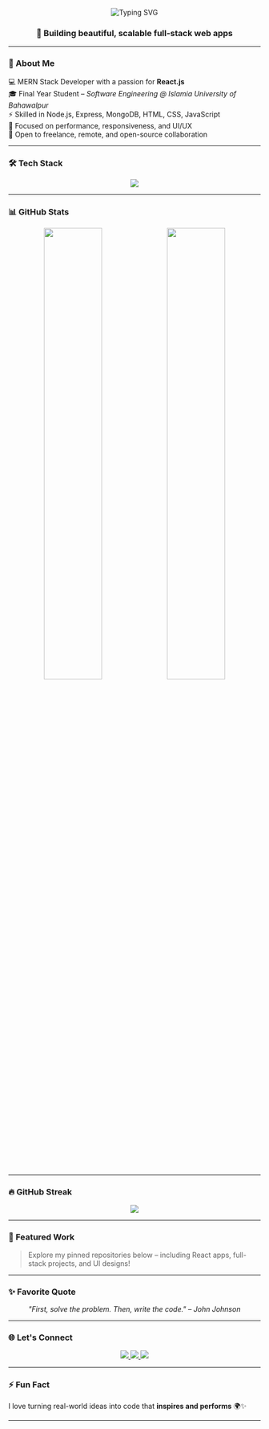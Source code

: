 <!-- Animated Typing Header -->
<p align="center">
  <img src="https://readme-typing-svg.herokuapp.com?font=Fira+Code&size=30&pause=1000&center=true&vCenter=true&width=640&lines=Hi+there+👋%2C+I'm+Maryam+Saddique;React+%7C+MERN+Stack+Developer;Final+Year+Software+Engineering+Student" alt="Typing SVG" />
</p>


<h3 align="center">🚀 Building beautiful, scalable full-stack web apps</h3>

---

### 🌟 About Me

💻 MERN Stack Developer with a passion for **React.js**  
🎓 Final Year Student – *Software Engineering @ Islamia University of Bahawalpur*  
⚡ Skilled in Node.js, Express, MongoDB, HTML, CSS, JavaScript  
🎯 Focused on performance, responsiveness, and UI/UX  
🤝 Open to freelance, remote, and open-source collaboration

---

### 🛠️ Tech Stack

<p align="center">
  <img src="https://skillicons.dev/icons?i=html,css,js,react,nodejs,express,mongodb,git,github,bootstrap,tailwind,vscode" />
</p>

---

### 📊 GitHub Stats

<p align="center">
  <img src="https://github-readme-stats.vercel.app/api?username=merry345678m&show_icons=true&theme=tokyonight" width="48%" />
  <img src="https://github-readme-stats.vercel.app/api/top-langs/?username=merry345678m&layout=compact&theme=tokyonight" width="48%" />
</p>

---

### 🔥 GitHub Streak

<p align="center">
  <img src="https://streak-stats.demolab.com?user=merry345678m&theme=tokyonight" />
</p>

---

### 📌 Featured Work

> Explore my pinned repositories below – including React apps, full-stack projects, and UI designs!

---

### ✨ Favorite Quote

<p align="center"><i>"First, solve the problem. Then, write the code." – John Johnson</i></p>

---

### 🌐 Let's Connect

<p align="center">
  <a href="https://www.linkedin.com/in/maryam-saddique/">
    <img src="https://img.shields.io/badge/LinkedIn-blue?style=for-the-badge&logo=linkedin&logoColor=white" />
  </a>
  <a href="mailto:maryamsadd71@gmail.com">
    <img src="https://img.shields.io/badge/Gmail-red?style=for-the-badge&logo=gmail&logoColor=white" />
  </a>
  <a href="https://github.com/merry345678m">
    <img src="https://img.shields.io/badge/GitHub-000?style=for-the-badge&logo=github&logoColor=white" />
  </a>
</p>

---

### ⚡ Fun Fact

I love turning real-world ideas into code that **inspires and performs** 🌍✨

---

